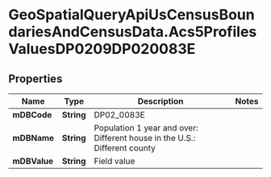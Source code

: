 # GeoSpatialQueryApiUsCensusBoundariesAndCensusData.Acs5ProfilesValuesDP0209DP020083E

## Properties

Name | Type | Description | Notes
------------ | ------------- | ------------- | -------------
**mDBCode** | **String** | DP02_0083E | 
**mDBName** | **String** | Population 1 year and over: Different house in the U.S.: Different county | 
**mDBValue** | **String** | Field value | 


